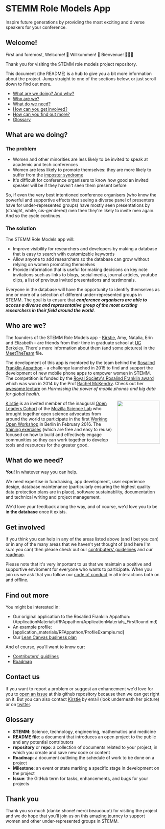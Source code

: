 # STEMM Role Models App

Inspire future generations by providing the most exciting and diverse speakers for your conference.


## Welcome!

First and foremost, Welcome! :tada: Willkommen! :confetti_ball: Bienvenue! :balloon::balloon::balloon:

Thank you for visiting the STEMM role models project repository.

This document (the README) is a hub to give you a bit more information about the project. Jump straight to one of the sections below, or just scroll down to find out more.

* [What are we doing? And why?](#what-are-we-doing)
* [Who are we?](#who-are-we)
* [What do we need?](#what-do-we-need)
* [How can you get involved?](#get-involved)
* [How can you find out more?](#find-out-more)
* [Glossary](#glossary)

## What are we doing?

### The problem

* Women and other minorities are less likely to be invited to speak at academic and tech conferences
* Women are less likely to promote themselves: they are more likely to suffer from the [imposter syndrome][link_impostersyndrome]
* It's difficult for conference organisers to know how good an invited speaker will be if they haven't seen them present before

So, if even the very best intentioned conference organisers (who know the powerful and supportive effects that seeing a diverse panel of presenters have for under-represented groups) have mostly seen presentations by (straight, white, cis-gendered) men then they're likely to invite men again. And so the cycle continues.

### The solution

The STEMM Role Models app will:

* Improve visibility for researchers and developers by making a database that is easy to search with customizable keywords
* Allow anyone to add researchers so the database can grow without relying on women promoting themselves
* Provide information that is useful for making decisions on key note invitations such as links to blogs, social media, journal articles, youtube clips, a list of previous invited presentations and testimonals.

Everyone in the database will have the opportunity to identify themselves as one or more of a selection of different under-represented groups in STEMM. The goal is to ensure that ***conference organisers are able to access a diverse and representative group of the most exciting researchers in their field around the world***.

## Who are we?

The founders of the STEMM Role Models app - [Kirstie][link_KirstieJane], Amy, Natalia, Erin and Elizabeth - are friends from their time in graduate school at [UC Berkeley][link_ucberkeley]. There's more information about them (and some pictures) in the [MeetTheTeam](MeetTheTeam.md) file.

The development of this app is mentored by the team behind the [Rosalind Franklin Appathon][link_rfappapthon] - a challenge launched in 2015 to find and support the development of new mobile phone apps to empower women in STEMM. The competition is funded by the [Royal Society's Rosalind Franklin award][link_royalsociety_rfaward] which was won in 2014 by the Prof [Rachel McKendry][link_rachelmckendry]. Check out her [awesome lecture][link_rachelmckendry_talk] on _Harnessing the power of mobile phones and big data for global health_.

<a href="https://www.mozillascience.org/about">
  <img 
    src="http://mozillascience.github.io/working-open-workshop/assets/images/science-fox.svg" 
    align="right"
    width=140
  </img>
</a>

[Kirstie][link_kirstiejane] is an invited member of the inaugural [Open Leaders Cohort][link_openleaderscohort] of the [Mozilla Science Lab][link_mozsci] who brought together open science advocates from around the world to participate in the first [Working Open Workshop][link_mozwow] in Berlin in February 2016. The [training exercises][link_mozwow] (which are free and easy to reuse) focused on how to build and effectively engage communities so they can work together to develop tools and resources for the greater good.

## What do we need?

**You**! In whatever way you can help.

We need expertise in fundraising, app development, user experience design, database maintenance (particularly ensuring the highest quality data protection plans are in place), software sustainability, documentation and technical writing and project management.

We'd love your feedback along the way, and of course, we'd love you to be **in the database** once it exists.

## Get involved

If you think you can help in any of the areas listed above (and I bet you can) or in any of the many areas that we haven't yet thought of (and here I'm *sure* you can) then please check out our [contributers' guidelines](CONTRIBUTING.md) and our [roadmap](../../issues/1).

Please note that it's very important to us that we maintain a positive and supportive enviroment for everyone who wants to participate. When you join us we ask that you follow our [code of conduct](CODE_OF_CONDUCT.md) in all interactions both on and offline.

## Find out more

You might be interested in:

* Our original application to the Rosalind Franklin Appathon: (ApplicationMaterials/RFAppathon/ApplicationMaterials_FirstRound.md)
* An example profile: [application_materials/RFAppathon/ProfileExample.md]
* Our [Lean Canvas business plan][link_leancanvas]

And of course, you'll want to know our:

* [Contributers' guidlines](CONTRIBUTING.md)
* [Roadmap](../../issues/1)


## Contact us

If you want to report a problem or suggest an enhancement we'd love for you to [open an issue](../../issues) at this github repository because then we can get right on it. But you can also contact [Kirstie][link_kirstiejane] by email (look underneath her picture) or on [twitter](https://twitter.com/kirstie_j).

## Glossary

* **STEMM**: Science, technology, engineering, mathematics and medicine
* **README file**: a document that introduces an open project to the public and any potential contributors
* **repository** or **repo**: a collection of documents related to your project, in which you create and save new code or content
* **Roadmap**: a document outlining the schedule of work to be done on a project
* **Milestone**: an event or state marking a specific stage in development on the project
* **Issue**: the GitHub term for tasks, enhancements, and bugs for your projects

## Thank you

Thank you so much (danke shone! merci beaucoup!) for visiting the project and we do hope that you'll join us on this amazing journey to support women and other under-represented groups in STEMM.

[link_ucberkeley]: http://www.berkeley.edu/
[link_kirstiejane]: https://github.com/KirstieJane
[link_rfappapthon]: http://www.rfappathon.org/
[link_royalsociety_rfaward]: https://royalsociety.org/grants-schemes-awards/awards/rosalind-franklin-award/ 
[link_rachelmckendry]: https://www.ucl.ac.uk/tb/people/steering-group/rachel-mckendry
[link_rachelmckendry_talk]: https://royalsociety.org/events/2014/11/rosalind-franklin-lecture/
[link_openleaderscohort]: https://www.mozillascience.org/wow-introducing-working-open-workshops-and-the-open-leaders-cohort
[link_mozsci]: https://www.mozillascience.org/about
[link_mozwow]: http://mozillascience.github.io/working-open-workshop/index.html
[link_researchfox]: http://mozillascience.github.io/working-open-workshop/assets/images/science-fox.svg
[link_leancanvas]: https://app.leanstack.com/canvases/p/2e4a5016-7fb5-4c77-b1cf-ed65518b7603
[link_impostersyndrome]: https://en.wikipedia.org/wiki/Impostor_syndrome
